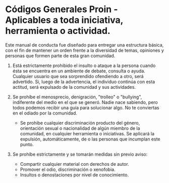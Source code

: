 Códigos Generales Proin - Aplicables a toda iniciativa, herramienta o actividad.
============

Este manual de conducta fue diseñado para entregar una estructura básica, con el fin de mantener un orden frente a la diversidad de temas, opiniones y personas que formen parte de esta gran comunidad.

 1. Está estrictamente prohibido el insulto o ataque a la persona cuando ésta se encuentra en un ambiente de debate, consulta o ayuda. Cualquier usuario que sea sorprendido ofendiendo a otro, será advertido. Si, luego de la advertencia, el individuo continúa con esta actitud, será expulsado de la comunidad y sus actividades.
 
 2. Se prohíbe el menosprecio, denigración, "trolleo" o "bullying", indiferente del medio en el que se generó. Nadie nace sabiendo, pero todos podemos recibir una guía para solucionar algo. No te conviertas en el odiado por la comunidad. 

	 -  Se prohibe cualquier discriminación producto del género, orientación sexual o nacionalidad de algún miembro de la comunidad, en cualquier herramienta o iniciativas. Se aplicará la expulsión, automáticamente, de o las personas que incumplan este punto.
 
  
 3. Se prohíbe estrictamente y se tomarán medidas sin previo aviso:
	 -    Compartir cualquier material con derechos de autor.
       -   Promover el odio, discriminación o xenofobia.
       -   Insultos o denostaciones por nivel de conocimiento.
 

	 
	 

